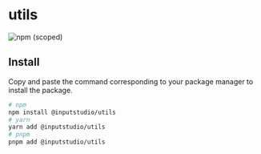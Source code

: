 # utils

![npm (scoped)](https://img.shields.io/npm/v/@inputstudio/utils)

## Install

Copy and paste the command corresponding to your package manager to install the package.

```bash
# npm
npm install @inputstudio/utils
# yarn
yarn add @inputstudio/utils
# pnpm
pnpm add @inputstudio/utils
```
